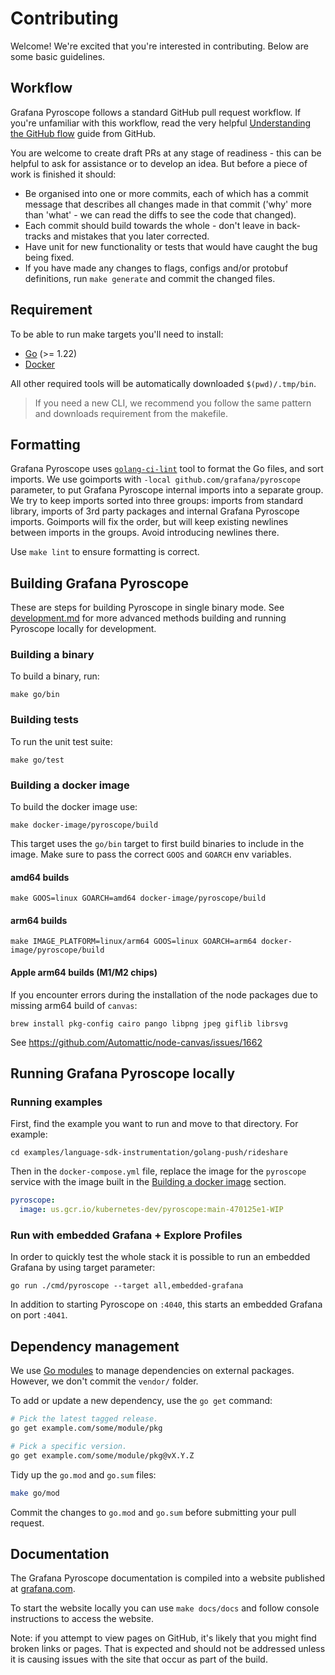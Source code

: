 # Contributing

Welcome! We're excited that you're interested in contributing. Below are some basic guidelines.

## Workflow

Grafana Pyroscope follows a standard GitHub pull request workflow. If you're unfamiliar with this workflow, read the very helpful [Understanding the GitHub flow](https://guides.github.com/introduction/flow/) guide from GitHub.

You are welcome to create draft PRs at any stage of readiness - this
can be helpful to ask for assistance or to develop an idea. But before
a piece of work is finished it should:

- Be organised into one or more commits, each of which has a commit message that describes all changes made in that commit ('why' more than 'what' - we can read the diffs to see the code that changed).
- Each commit should build towards the whole - don't leave in back-tracks and mistakes that you later corrected.
- Have unit for new functionality or tests that would have caught the bug being fixed.
- If you have made any changes to flags, configs and/or protobuf definitions, run `make generate` and commit the changed files.

## Requirement

To be able to run make targets you'll need to install:

- [Go](https://go.dev/doc/install) (>= 1.22)
- [Docker](https://docs.docker.com/engine/install/)

All other required tools will be automatically downloaded `$(pwd)/.tmp/bin`.

> If you need a new CLI, we recommend you follow the same pattern and downloads requirement from the makefile.

## Formatting

Grafana Pyroscope uses [`golang-ci-lint`](https://github.com/golangci/golangci-lint) tool to format the Go files, and sort imports.
We use goimports with `-local github.com/grafana/pyroscope` parameter, to put Grafana Pyroscope internal imports into a separate group. We try to keep imports sorted into three groups: imports from standard library, imports of 3rd party packages and internal Grafana Pyroscope imports. Goimports will fix the order, but will keep existing newlines between imports in the groups. Avoid introducing newlines there.

Use `make lint` to ensure formatting is correct.

## Building Grafana Pyroscope

These are steps for building Pyroscope in single binary mode. See [development.md](./development.md) for more advanced methods building and running Pyroscope locally for development.

### Building a binary

To build a binary, run:

```
make go/bin
```

### Building tests

To run the unit test suite:

```
make go/test
```

### Building a docker image

To build the docker image use:

```
make docker-image/pyroscope/build
```

This target uses the `go/bin` target to first build binaries to include in the image.
Make sure to pass the correct `GOOS` and `GOARCH` env variables.

#### amd64 builds
```
make GOOS=linux GOARCH=amd64 docker-image/pyroscope/build
```

#### arm64 builds
```
make IMAGE_PLATFORM=linux/arm64 GOOS=linux GOARCH=arm64 docker-image/pyroscope/build
```

#### Apple arm64 builds (M1/M2 chips)

If you encounter errors during the installation of the node packages due to missing arm64 build of `canvas`:

```
brew install pkg-config cairo pango libpng jpeg giflib librsvg
```

See https://github.com/Automattic/node-canvas/issues/1662

## Running Grafana Pyroscope locally

### Running examples

First, find the example you want to run and move to that directory. For example:

```
cd examples/language-sdk-instrumentation/golang-push/rideshare
```

Then in the `docker-compose.yml` file, replace the image for the `pyroscope` service with the image built in the [Building a docker image](###building-a-docker-image) section.

```yaml
pyroscope:
  image: us.gcr.io/kubernetes-dev/pyroscope:main-470125e1-WIP
```

### Run with embedded Grafana + Explore Profiles

In order to quickly test the whole stack it is possible to run an embedded Grafana by using target parameter:

```
go run ./cmd/pyroscope --target all,embedded-grafana
```

In addition to starting Pyroscope on `:4040`, this starts an embedded Grafana on port `:4041`.

## Dependency management

We use [Go modules](https://golang.org/cmd/go/#hdr-Modules__module_versions__and_more) to manage dependencies on external packages.
However, we don't commit the `vendor/` folder.

To add or update a new dependency, use the `go get` command:

```bash
# Pick the latest tagged release.
go get example.com/some/module/pkg

# Pick a specific version.
go get example.com/some/module/pkg@vX.Y.Z
```

Tidy up the `go.mod` and `go.sum` files:

```bash
make go/mod
```

Commit the changes to `go.mod` and `go.sum` before submitting your pull request.


## Documentation

The Grafana Pyroscope documentation is compiled into a website published at [grafana.com](https://grafana.com/).

To start the website locally you can use `make docs/docs` and follow console instructions to access the website.

Note: if you attempt to view pages on GitHub, it's likely that you might find broken links or pages. That is expected and should not be addressed unless it is causing issues with the site that occur as part of the build.
